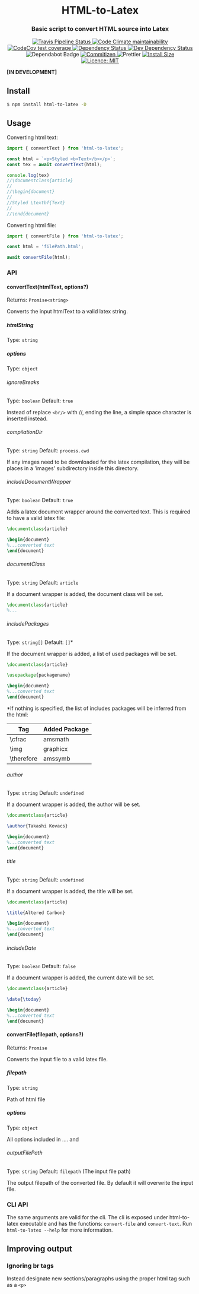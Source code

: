 <h1 align="center" style="border-bottom: none;">HTML-to-Latex</h1>
<h3 align="center">Basic script to convert HTML source into Latex</h3>
<p align="center">
  <a href="https://travis-ci.com/jdalrymple/html-to-latex">
    <img src="https://travis-ci.com/jdalrymple/html-to-latex.svg?branch=master" alt="Travis Pipeline Status">
  </a>
  <a href="https://codeclimate.com/github/jdalrymple/html-to-latex">
    <img src="https://codeclimate.com/github/jdalrymple/html-to-latex/badges/gpa.svg" alt="Code Climate maintainability">
  </a>
  <a href="https://codecov.io/gh/jdalrymple/html-to-latex">
    <img src="https://img.shields.io/codecov/c/github/jdalrymple/html-to-latex/master.svg" alt="CodeCov test coverage">
  </a>
  <a href="https://david-dm.org/jdalrymple/html-to-latex">
    <img src="https://david-dm.org/jdalrymple/html-to-latex/status.svg" alt="Dependency Status" />
  </a>
  <a href="https://david-dm.org/jdalrymple/html-to-latex?type=dev">
    <img src="https://david-dm.org/jdalrymple/html-to-latex/dev-status.svg.svg" alt="Dev Dependency Status" />
  </a>
  <img src="https://flat.badgen.net/dependabot/jdalrymple/html-to-latex?icon=dependabot" alt="Dependabot Badge" />
<!--   <a href="https://github.com/semantic-release/semantic-release">
    <img src="https://img.shields.io/badge/%20%20%F0%9F%93%A6%F0%9F%9A%80-semantic--release-e10079.svg" alt="Semantic Release">
  </a> -->
  <a href="http://commitizen.github.io/cz-cli/">
    <img src="https://img.shields.io/badge/commitizen-friendly-brightgreen.svg" alt="Commitizen">
  </a>
  <img src="https://img.shields.io/badge/code%20style-prettier-ff69b4.svg" alt="Prettier">
  <a href="https://packagephobia.now.sh/result?p=html-to-latex">
    <img src="https://packagephobia.now.sh/badge?p=html-to-latex" alt="Install Size">
  </a>
  <a href="LICENSE.md">
    <img src="https://img.shields.io/badge/License-MIT-yellow.svg" alt="Licence: MIT">
  </a>
</p>

**[IN DEVELOPMENT]**

## Install

```bash
$ npm install html-to-latex -D
```

## Usage

Converting html text:
```javascript
import { convertText } from 'html-to-latex';

const html = `<p>Styled <b>Text</b></p>`;
const tex = await convertText(html);

console.log(tex)
//\documentclass{article}
//
//\begin{document}
//
//Styled \textbf{Text}
//
//\end{document}
```

Converting html file:
```javascript
import { convertFile } from 'html-to-latex';

const html = 'filePath.html';

await convertFile(html);
```

### API

#### convertText(htmlText, options?)

Returns: `Promise<string>`

Converts the input htmlText to a valid latex string. 

##### htmlString

Type: `string`

##### options

Type: `object`

###### ignoreBreaks

Type: `boolean`
Default: `true`

Instead of replace `<br/>`  with //, ending the line, a simple space character is inserted instead.

###### compilationDir

Type: `string`
Default: `process.cwd`

If any images need to be downloaded for the latex compilation, they will be places in a 'images' subdirectory inside this directory.

###### includeDocumentWrapper

Type: `boolean`
Default: `true`

Adds a latex document wrapper around the converted text. This is required to have a valid latex file:

```latex
\documentclass{article}

\begin{document}
%...converted text
\end{document}
```

###### documentClass

Type: `string`
Default: `article`

If a document wrapper is added, the document class will be set.

```latex
\documentclass{article}
%...
```

###### includePackages

Type: `string[]`
Default: `[]`*

If the document wrapper is added, a list of used packages will be set.

```latex
\documentclass{article}

\usepackage{packagename}

\begin{document}
%...converted text
\end{document}
```

\*If nothing is specified, the list of includes packages will be inferred from the html:


| Tag    | Added Package |
|--------|---------------|
| \cfrac | amsmath       |
| \img   | graphicx      |
| \therefore | amssymb   |

###### author

Type: `string`
Default: `undefined`

If a document wrapper is added, the author will be set.

```latex
\documentclass{article}

\author{Takashi Kovacs}

\begin{document}
%...converted text
\end{document}
```

###### title

Type: `string`
Default: `undefined`

If a document wrapper is added, the title will be set.

```latex
\documentclass{article}

\title{Altered Carbon}

\begin{document}
%...converted text
\end{document}
```

###### includeDate

Type: `boolean`
Default: `false`

If a document wrapper is added, the current date will be set.

```latex
\documentclass{article}

\date{\today}

\begin{document}
%...converted text
\end{document}
```

#### convertFile(filepath, options?)

Returns: `Promise`

Converts the input file to a valid latex file. 

##### filepath

Type: `string`

Path of html file

##### options

Type: `object`

All options included in .... and

###### outputFilePath

Type: `string`
Default: `filepath` (The input file path)

The output filepath of the converted file. By default it will overwrite the input file.

### CLI API
The same arguments are valid for the cli. The cli is exposed under html-to-latex executable and has the functions: `convert-file` and `convert-text`. Run `html-to-latex --help` for more information.

## Improving output
### Ignoring br tags
Instead designate new sections/paragraphs using the proper html tag such as a `<p>`
